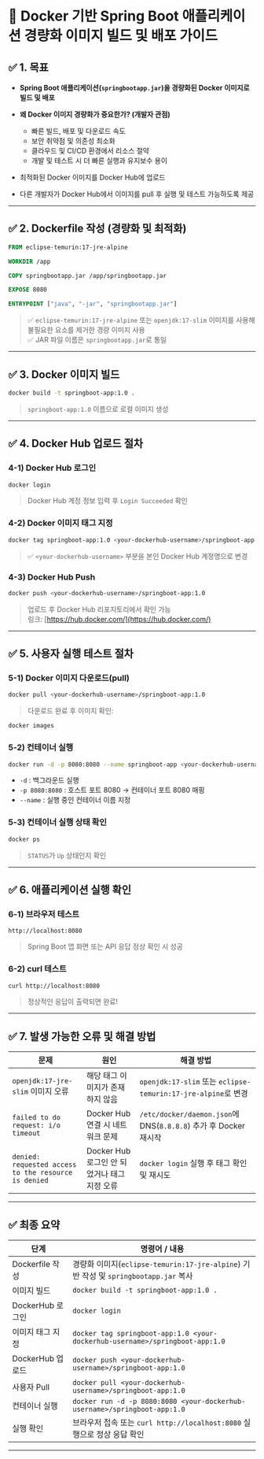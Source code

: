 # 🚀 Docker 기반 Spring Boot 애플리케이션 경량화 이미지 빌드 및 배포 가이드


## ✅ 1. 목표  
- **Spring Boot 애플리케이션(`springbootapp.jar`)을 경량화된 Docker 이미지로 빌드 및 배포**  
- **왜 Docker 이미지 경량화가 중요한가? (개발자 관점)**  
  - 빠른 빌드, 배포 및 다운로드 속도  
  - 보안 취약점 및 의존성 최소화  
  - 클라우드 및 CI/CD 환경에서 리소스 절약  
  - 개발 및 테스트 시 더 빠른 실행과 유지보수 용이  

- 최적화된 Docker 이미지를 Docker Hub에 업로드  
- 다른 개발자가 Docker Hub에서 이미지를 pull 후 실행 및 테스트 가능하도록 제공  

---

## ✅ 2. Dockerfile 작성 (경량화 및 최적화)
```dockerfile
FROM eclipse-temurin:17-jre-alpine

WORKDIR /app

COPY springbootapp.jar /app/springbootapp.jar

EXPOSE 8080

ENTRYPOINT ["java", "-jar", "springbootapp.jar"]
```
> ✅ `eclipse-temurin:17-jre-alpine` 또는 `openjdk:17-slim` 이미지를 사용해 불필요한 요소를 제거한 경량 이미지 사용  
> ✅ JAR 파일 이름은 `springbootapp.jar`로 통일  

---

## ✅ 3. Docker 이미지 빌드
```bash
docker build -t springboot-app:1.0 .
```
> `springboot-app:1.0` 이름으로 로컬 이미지 생성  

---

## ✅ 4. Docker Hub 업로드 절차

### 4-1) Docker Hub 로그인
```bash
docker login
```
> Docker Hub 계정 정보 입력 후 `Login Succeeded` 확인  

### 4-2) Docker 이미지 태그 지정
```bash
docker tag springboot-app:1.0 <your-dockerhub-username>/springboot-app:1.0
```
> ✅ `<your-dockerhub-username>` 부분을 본인 Docker Hub 계정명으로 변경  

### 4-3) Docker Hub Push
```bash
docker push <your-dockerhub-username>/springboot-app:1.0
```
> 업로드 후 Docker Hub 리포지토리에서 확인 가능  
> 링크: [https://hub.docker.com/](https://hub.docker.com/)  

---

## ✅ 5. 사용자 실행 테스트 절차

### 5-1) Docker 이미지 다운로드(pull)
```bash
docker pull <your-dockerhub-username>/springboot-app:1.0
```
> 다운로드 완료 후 이미지 확인:
```bash
docker images
```

### 5-2) 컨테이너 실행
```bash
docker run -d -p 8080:8080 --name springboot-app <your-dockerhub-username>/springboot-app:1.0
```
- `-d` : 백그라운드 실행  
- `-p 8080:8080` : 호스트 포트 8080 → 컨테이너 포트 8080 매핑  
- `--name` : 실행 중인 컨테이너 이름 지정  

### 5-3) 컨테이너 실행 상태 확인
```bash
docker ps
```
> `STATUS`가 `Up` 상태인지 확인  

---

## ✅ 6. 애플리케이션 실행 확인
### 6-1) 브라우저 테스트
```
http://localhost:8080
```
> Spring Boot 앱 화면 또는 API 응답 정상 확인 시 성공  

### 6-2) curl 테스트
```bash
curl http://localhost:8080
```
> 정상적인 응답이 출력되면 완료!  

---

## ✅ 7. 발생 가능한 오류 및 해결 방법

| 문제                                                      | 원인                                                      | 해결 방법                                                   |
|---------------------------------------------------------|---------------------------------------------------------|----------------------------------------------------------|
| `openjdk:17-jre-slim` 이미지 오류                      | 해당 태그 이미지가 존재하지 않음                         | `openjdk:17-slim` 또는 `eclipse-temurin:17-jre-alpine`로 변경 |
| `failed to do request: i/o timeout`                    | Docker Hub 연결 시 네트워크 문제                          | `/etc/docker/daemon.json`에 DNS(`8.8.8.8`) 추가 후 Docker 재시작 |
| `denied: requested access to the resource is denied`   | Docker Hub 로그인 안 되었거나 태그 지정 오류              | `docker login` 실행 후 태그 확인 및 재시도                     |

---

## ✅ 최종 요약
| 단계               | 명령어 / 내용                                                                 |
|------------------|----------------------------------------------------------------------------|
| Dockerfile 작성   | 경량화 이미지(`eclipse-temurin:17-jre-alpine`) 기반 작성 및 `springbootapp.jar` 복사                      |
| 이미지 빌드        | `docker build -t springboot-app:1.0 .`                                      |
| DockerHub 로그인  | `docker login`                                                             |
| 이미지 태그 지정   | `docker tag springboot-app:1.0 <your-dockerhub-username>/springboot-app:1.0`  |
| DockerHub 업로드 | `docker push <your-dockerhub-username>/springboot-app:1.0`                  |
| 사용자 Pull      | `docker pull <your-dockerhub-username>/springboot-app:1.0`                  |
| 컨테이너 실행     | `docker run -d -p 8080:8080 <your-dockerhub-username>/springboot-app:1.0`  |
| 실행 확인        | 브라우저 접속 또는 `curl http://localhost:8080` 실행으로 정상 응답 확인                        |

---
